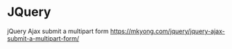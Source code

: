 # JQuery


jQuery Ajax submit a multipart form
https://mkyong.com/jquery/jquery-ajax-submit-a-multipart-form/

